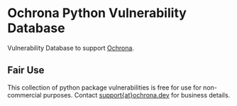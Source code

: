 # Ochrona Python Vulnerability Database

Vulnerability Database to support [Ochrona](https://github.com/ochronasec/ochrona-cli).

## Fair Use
This collection of python package vulnerabilities is free for use for non-commercial purposes. Contact [support{at}ochrona.dev](mailto:support@ochrona.dev) for business details.

